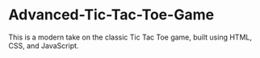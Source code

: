 # Advanced-Tic-Tac-Toe-Game
This is a modern take on the classic Tic Tac Toe game, built using HTML, CSS, and JavaScript.
